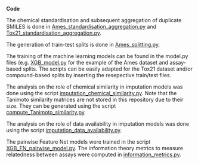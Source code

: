 **Code**

The chemical standardisation and subsequent aggregation of duplicate SMILES is done in [Ames_standardisation_aggregation.py](Ames_standardisation_aggregation.py) and [Tox21_standardisation_aggregation.py](Tox21_standardisation_aggregation.py).

The generation of train-test splits is done in [Ames_splitting.py](Ames_splitting.py).

The training of the machine learning models can be found in the model.py files (e.g. [XGB_model.py](XGB_model.py) for the example of the Ames dataset and assay-based splits. The scripts can be easily adapted for the Tox21 dataset and/or compound-based splits by inserting the resepective train/test files.

The analysis on the role of chemical similarity in imputation models was done using the script [imputation_chemical_similarity.py](imputation_chemical_similarity). Note that the Tanimoto similarity matrices are not stored in this repository due to their size. They can be generated using the script [compute_Tanimoto_similarity.py](compute_Tanimoto_similarity.py).

The analysis on the role of data availability in imputation models was done using the script [imputation_data_availability.py](imputation_data_availability.py).

The pairwise Feature Net models were trained in the script [XGB_FN_pairwise_model.py](XGB_FN_pairwise_model.py). The information theory metrics to measure relatedness between assays were computed in [information_metrics.py](information_metrics.py).
